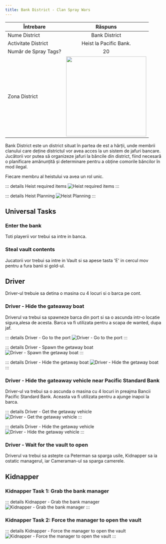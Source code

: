 ```yaml
---
title: Bank District - Clan Spray Wars
---
```


| Întrebare   | Răspuns |
| ----------- | :-----------: |
| Nume District | Bank District |
| Activitate District | Heist la Pacific Bank. |
| Număr de Spray Tags? | 20 |
| Zona District | <Image src="/assets/images/clans/spray-wars/districts/bank.png" width="256" label="Estul hărții" /> |

Bank District este un district situat în partea de est a hărții, unde membrii clanului care deține districtul vor avea acces la un sistem de jafuri bancare. Jucătorii vor putea să organizeze jafuri la băncile din district, fiind necesară o planificare amănunțită și determinare pentru a obține comorile băncilor în mod ilegal.

Fiecare membru al heistului va avea un rol unic.

::: details Heist required items
   <Image src="/assets/images/clans/spray-wars/districts/bank/heist-required-items.gif" alt="Heist required items" />
:::

::: details Heist Planning
   <Image src="/assets/images/clans/spray-wars/districts/bank/heist-planning.gif" alt="Heist Planning" />
:::

## Universal Tasks

### Enter the bank

Toti playerii vor trebui sa intre in banca.

### Steal vault contents

Jucatorii vor trebui sa intre in Vault si sa apese tasta 'E' in cercul mov pentru a fura banii si gold-ul.

## Driver

Driver-ul trebuie sa detina o masina cu 4 locuri si o barca pe cont.

###  Driver -  Hide the gateaway boat

Driverul va trebui sa spawneze barca din port si sa o ascunda intr-o locatie sigura,alesa de acesta. Barca va fi utilizata pentru a scapa de wanted, dupa jaf.

::: details Driver - Go to the port
   <Image src="/assets/images/clans/spray-wars/districts/bank/Driver-Go-to-the-port.gif" alt="Driver - Go to the port" />
:::

::: details Driver - Spawn the getaway boat
   <Image src="/assets/images/clans/spray-wars/districts/bank/Driver-Spawn-the-getaway-boat.gif" alt="Driver - Spawn the getaway boat" />
:::

::: details Driver - Hide the getaway boat
   <Image src="/assets/images/clans/spray-wars/districts/bank/Driver-Hide-the-getaway-boat.gif" alt="Driver - Hide the getaway boat" />
:::

###  Driver - Hide the gateaway vehicle near Pacific Standard Bank

Driver-ul va trebui sa o ascunda o masina cu 4 locuri in preajma Bancii Pacific Standard Bank. Aceasta va fi utilizata pentru a ajunge inapoi la barca. 

::: details Driver - Get the getaway vehicle
   <Image src="/assets/images/clans/spray-wars/districts/bank/Driver-Get-the-getaway-vehicle.gif" alt="Driver - Get the getaway vehicle" />
:::

::: details Driver - Hide the getaway vehicle
   <Image src="/assets/images/clans/spray-wars/districts/bank/Driver-Hide-the-getaway-vehicle.gif" alt="Driver - Hide the getaway vehicle" />
:::

###  Driver - Wait for the vault to open

Driverul va trebui sa astepte ca Peterman sa sparga usile, Kidnapper sa ia ostatic managerul, iar Cameraman-ul sa sparga camerele.


## Kidnapper

### Kidnapper Task 1: Grab the bank manager

::: details Kidnapper - Grab the bank manager
   <Image src="/assets/images/clans/spray-wars/districts/bank/Kidnapper-Grab-the-bank-manager.gif" alt="Kidnapper - Grab the bank manager" />
:::

### Kidnapper Task 2: Force the manager to open the vault

::: details Kidnapper - Force the manager to open the vault
   <Image src="/assets/images/clans/spray-wars/districts/bank/Kidnapper-Force-the-manager-to-open-the-vault.gif" alt="Kidnapper - Force the manager to open the vault" />
:::
